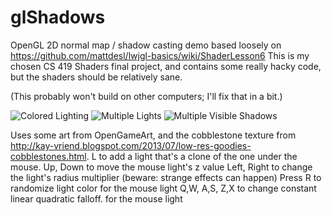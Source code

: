 glShadows
=========

OpenGL 2D normal map / shadow casting demo based loosely on https://github.com/mattdesl/lwjgl-basics/wiki/ShaderLesson6
This is my chosen CS 419 Shaders final project, and contains some really hacky code, but the shaders should be relatively sane.

(This probably won't build on other computers; I'll fix that in a bit.)

![Colored Lighting](http://i.imgur.com/4DdpJHH.jpg)
![Multiple Lights](http://i.imgur.com/WJtty89.jpg)
![Multiple Visible Shadows](http://i.imgur.com/mjWmXAZ.jpg)

Uses some art from OpenGameArt, and the cobblestone texture from http://kay-vriend.blogspot.com/2013/07/low-res-goodies-cobblestones.html. 
L to add a light that's a clone of the one under the mouse.
Up, Down to move the mouse light's z value
Left, Right to change the light's radius multiplier (beware: strange effects can happen)
Press R to randomize light color for the mouse light
Q,W, A,S, Z,X to change constant linear quadratic falloff. for the mouse light



